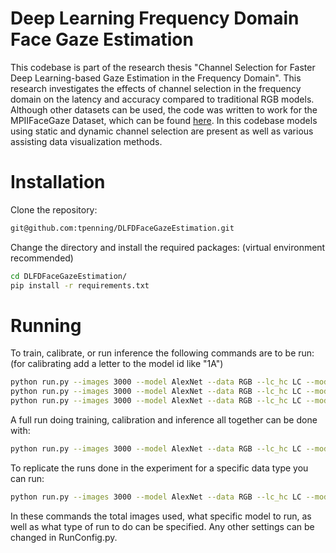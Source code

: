 # Deep Learning Frequency Domain Face Gaze Estimation
This codebase is part of the research thesis "Channel Selection for Faster Deep Learning-based Gaze Estimation in the Frequency Domain".
This research investigates the effects of channel selection in the frequency domain on the latency and accuracy compared to traditional RGB models.
Although other datasets can be used, the code was written to work for the MPIIFaceGaze Dataset, which can be found [here](https://perceptualui.org/research/datasets/MPIIFaceGaze/).
In this codebase models using static and dynamic channel selection are present as well as various assisting data visualization methods.

# Installation
Clone the repository:
```bash
git@github.com:tpenning/DLFDFaceGazeEstimation.git
```
Change the directory and install the required packages: (virtual environment recommended)
```bash
cd DLFDFaceGazeEstimation/
pip install -r requirements.txt
```

# Running
To train, calibrate, or run inference the following commands are to be run: (for calibrating add a letter to the model id like "1A")
```bash
python run.py --images 3000 --model AlexNet --data RGB --lc_hc LC --model_id 1 --run single
python run.py --images 3000 --model AlexNet --data RGB --lc_hc LC --model_id 1A --run single
python run.py --images 3000 --model AlexNet --data RGB --lc_hc LC --model_id 1A --run inference
```
A full run doing training, calibration and inference all together can be done with:
```bash
python run.py --images 3000 --model AlexNet --data RGB --lc_hc LC --model_id 1 --run inference
``` 
To replicate the runs done in the experiment for a specific data type you can run:
```bash
python run.py --images 3000 --model AlexNet --data RGB --lc_hc LC --model_id 1 --run experiment
``` 
In these commands the total images used, what specific model to run, as well as what type of run to do can be specified.
Any other settings can be changed in RunConfig.py.
